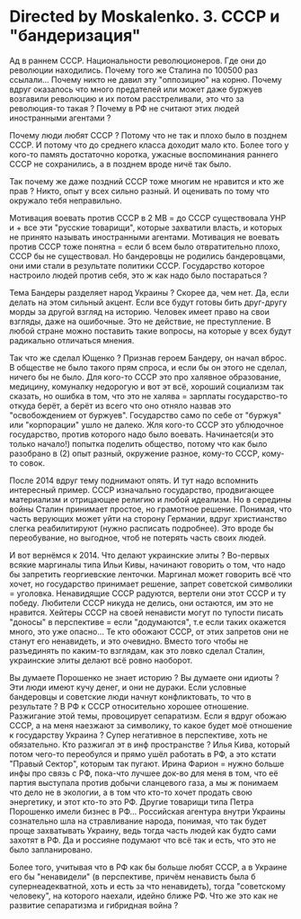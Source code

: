 # Directed by Moskalenko. 3. СССР и "бандеризация"

Ад в раннем СССР. Национальности революционеров. Где они до революции находились.
Почему того же Сталина по 100500 раз ссылали... Почему никто не давил эту "оппозицию" на корню. 
Почему вдруг оказалось что много предателей или может даже буржуев возгавили революцию и их
потом расстреливали, это что за революция-то такая ? Почему в РФ не считают этих людей
иностранными агентами ?

Почему люди любят СССР ?
Потому что не так и плохо было в позднем СССР. И потому что до среднего класса доходит мало кто.
Более того у кого-то память достаточно коротка, ужасные воспоминания раннего СССР
не сохранились, а в позднем вроде ничё так было.

Так почему же даже поздний СССР тоже многим не нравится и кто же прав ?
Никто, опыт у всех сильно разный. И оценивать по тому что окружало тебя неправильно.

Мотивация воевать против СССР в 2 МВ = до СССР существовала УНР и + все эти "русские товарищи", 
которые захватили власть, и которых не принято называть иностранными агентами. Мотивация не
воевать против СССР тоже понятна = если б всем было отвратительно плохо, СССР бы не существовал.
Но бандеровцы не родились бандеровцами, они ими стали в результате политики СССР.
Государство которое настроило людей против себя, это ж как надо было постараться ?

Тема Бандеры разделяет народ Украины ? Скорее да, чем нет. Да, если делать на этом сильный
акцент. Если все будут готовы бить друг-другу морды за другой взгляд на историю. Человек имеет
право на свои взгляды, даже на ошибочные. Это не действие, не преступление. В любой стране можно
поставить такие вопросы, на которые у всех будут радикально отличаться мнения.

Так что же сделал Ющенко ? Признав героем Бандеру, он начал вброс. В обществе не было такого
прям спроса, и если бы он этого не сделал, ничего бы не было. Для кого-то СССР это про халявное 
образование, медицину, комуналку недорогую и вот эт всё, хороший социализм так сказать, но
ошибка в том, что это не халява = зарплаты государство-то откуда берёт, а берёт из всего что оно
отняло назвав это "освобождением от буржуев". Государство само по себе от "буржуя" или
"корпорации" ушло не далеко. Жля кого-то СССР это ублюдочное государство, против которого надо
было воевать. Начинается(и это только начало!) попытка поделить общество, потому что как было
разобрано в (2) опыт разный, окружение разное, кому-то СССР, кому-то совок.

После 2014 вдруг тему поднимают опять. И тут надо вспомнить интересный пример. СССР изначально государство, продвигающее материализм и отрицающее религию и любой идеализм. Но в середины войны Сталин принимает простое, но грамотное решение. Понимая, что часть верующих может уйти на сторону Германии, вдруг христианство слегка реабилитируют (нужно расписать подробнее). Это вроде бы переобувание, но выгодное, чтоб не потерять часть своих людей.

И вот вернёмся к 2014. Что делают украинские элиты ? Во-первых всякие маргиналы типа Ильи Кивы, 
начинают говорить о том, что надо бы запретить георгиевские ленточки. Маргинал может говорить
всё что хочет, но государство принимает решение, запрет советской символики = уголовка.
Ненавидящие СССР радуются, вертели они этот СССР и ту победу. Любители СССР никуда не делись,
они остаются, им это не нравится. Хейтеры СССР на своей ненависти могут по тупости писать
"доносы" в перспективе = если "додумаются", т.е если таких окажется много, это уже опасно...
Те кто обожают СССР, от этих запретов они не станут его ненавидеть, и это очевидно. Вместо того 
чтобы не разъединять по каким-то взглядам, как это ловко сделал Сталин, украинские элиты делают 
всё ровно наоборот.

Вы думаете Порошенко не знает историю ? Вы думаете они идиоты ? Эти люди имеют кучу денег, и они
не дураки. Если условные бандеровцы и советские люди начнут конфликтовать, то что в результате ?
В РФ к СССР относительно хорошее отношение. Разжигание этой темы, провоцирует сепаратизм. Если я
вдруг обожаю СССР, а на меня наезжают за символику, то какое будет моё отношение к государству
Украина ? Супер негативное в перспективе, хоть не обязательно. Кто разжигал эт в инф
пространстве ? Илья Кива, который потом чего-то переобулся и прямо ушёл работать в РФ, а это
кстати "Правый Сектор", которым так пугают. Ирина Фарион = нужно больше инфы про связь с РФ,
пока-что лучшее док-во для меня в том, что её партия выступала против добычи сланцевого газа,
а мы ж понимаем что дело не в экологии, а в том что кто-то хочет продать свою энергетику, и этот
кто-то это РФ. Другие товарищи типа Петра Порошенко имели бизнес в РФ... Российская агентура
внутри Украины сознательно шла на стравливание народа, понимая, что так будет проще захватывать 
Украину, ведь тогда часть людей как будто сами захотят в РФ. Да и россияне подумают что всё так 
и есть, что это не было запланировано.

Более того, учитывая что в РФ как бы больше любят СССР, а в Украине его бы "ненавидели"
(в перспективе, причём ненависть была б супернеадекватной, хоть и есть за что ненавидеть),
тогда "советскому человеку", на которого наехали, идейно ближе РФ. Что же это как не развитие
сепаратизма и гибридная война ?
